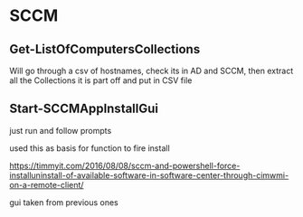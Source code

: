 # SCCM

## Get-ListOfComputersCollections

Will go through a csv of hostnames, check its in AD and SCCM, then extract all the Collections it is part off and put in CSV file

## Start-SCCMAppInstallGui

just run and follow prompts

used this as basis for function to fire install

https://timmyit.com/2016/08/08/sccm-and-powershell-force-installuninstall-of-available-software-in-software-center-through-cimwmi-on-a-remote-client/

gui taken from previous ones

